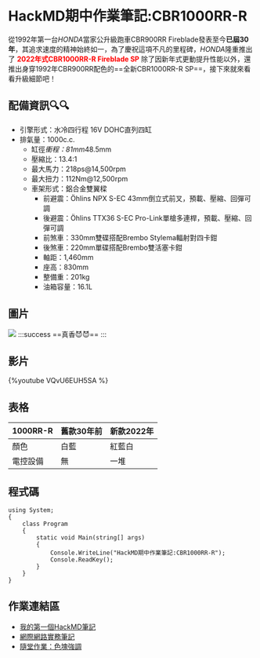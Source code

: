 # HackMD期中作業筆記:CBR1000RR-R
從1992年第一台*HONDA*當家公升級跑車CBR900RR Fireblade發表至今**已屆30年**，其追求速度的精神始終如一，為了慶祝這項不凡的里程碑，*HONDA*隆重推出了
**<font color=red>2022年式CBR1000RR-R Fireblade SP</font>**
除了因新年式更動提升性能以外，還推出身穿1992年CBR900RR配色的==全新CBR1000RR-R SP==，接下來就來看看升級細節吧！
## 配備資訊:mag::mag:
- 引擎形式：水冷四行程 16V DOHC直列四缸
- 排氣量：1000c.c.
    - 缸徑*衝程：81mm*48.5mm
    - 壓縮比：13.4:1
    - 最大馬力：218ps@14,500rpm
    - 最大扭力：112Nm@12,500rpm
    - 車架形式：鋁合金雙翼樑
        - 前避震：Öhlins NPX S-EC 43mm倒立式前叉，預載、壓縮、回彈可調
        - 後避震：Öhlins TTX36 S-EC Pro-Link單槍多連桿，預載、壓縮、回彈可調
        - 前煞車：330mm雙碟搭配Brembo Stylema輻射對四卡鉗
        - 後煞車：220mm單碟搭配Brembo雙活塞卡鉗
        - 軸距：1,460mm
        - 座高：830mm
        - 整備重：201kg
        - 油箱容量：16.1L

## 圖片
![](https://i.imgur.com/17DpIJ1.jpg)
:::success
==真香:smiling_imp::smiling_imp:==
:::
## 影片
{%youtube VQvU6EUH5SA %}

## 表格
| 1000RR-R   | 舊款30年前 | 新款2022年 |
| ---- | -------- | -------- |
| 顏色 |  白藍        |  紅藍白      |
| 電控設備 | 無     | 一堆     |

## 程式碼
```C#=
using System;
{
    class Program
    {
        static void Main(string[] args)
        {
            Console.WriteLine("HackMD期中作業筆記:CBR1000RR-R");
            Console.ReadKey();
        }
    }
}
```
## 作業連結區
- [我的第一個HackMD筆記](https://hackmd.io/@thomasyclin/rJ08sjplq)
- [網際網路實務筆記](https://hackmd.io/XNqXkp8dQDGp1MxU-5Csog)
- [隨堂作業：色塊強調](https://hackmd.io/@thomasyclin/B1Tyg4gz5)











